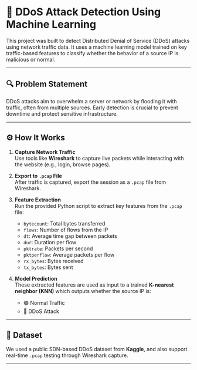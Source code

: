 # 🚨 DDoS Attack Detection Using Machine Learning

This project was built to detect Distributed Denial of Service (DDoS) attacks using network traffic data. It uses a machine learning model trained on key traffic-based features to classify whether the behavior of a source IP is malicious or normal.

---

## 🔍 Problem Statement

DDoS attacks aim to overwhelm a server or network by flooding it with traffic, often from multiple sources. Early detection is crucial to prevent downtime and protect sensitive infrastructure.

---

## ⚙️ How It Works

1. **Capture Network Traffic**  
   Use tools like **Wireshark** to capture live packets while interacting with the website (e.g., login, browse pages).

2. **Export to `.pcap` File**  
   After traffic is captured, export the session as a `.pcap` file from Wireshark.

3. **Feature Extraction**  
   Run the provided Python script to extract key features from the `.pcap` file:
   - `bytecount`: Total bytes transferred
   - `flows`: Number of flows from the IP
   - `dt`: Average time gap between packets
   - `dur`: Duration per flow
   - `pktrate`: Packets per second
   - `pktperflow`: Average packets per flow
   - `rx_bytes`: Bytes received
   - `tx_bytes`: Bytes sent

4. **Model Prediction**  
   These extracted features are used as input to a trained **K-nearest neighbor (KNN)** which outputs whether the source IP is:
   - 🟢 Normal Traffic
   - 🔴 DDoS Attack

---

## 🧪 Dataset

We used a public SDN-based DDoS dataset from **Kaggle**, and also support real-time `.pcap` testing through Wireshark capture.

---


